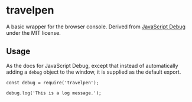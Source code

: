 # travelpen

A basic wrapper for the browser console. Derived from [JavaScript Debug](https://github.com/cowboy/javascript-debug) under the MIT license.

## Usage

As the docs for JavaScript Debug, except that instead of automatically adding a `debug` object to the window, it is supplied as the default export.

```
const debug = require('travelpen');

debug.log('This is a log message.');
```